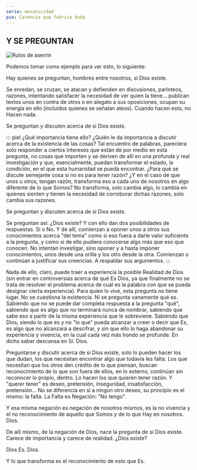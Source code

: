 ```yaml
---
serie: mecanicidad
pie: Carencia que fabrica duda
---
```


## Y SE PREGUNTAN

![Rulos de aserrín](/foto/10454365_10204948038642162_5073341612204729535_o.webp)

Podemos tomar como ejemplo para ver esto, lo siguiente:

Hay quienes se preguntan, hombres entre nosotros, si Dios existe.

Se enredan, se cruzan, se atacan y defienden en discusiones, parloteos, razones, intentando satisfacer la necesidad de ver quien la tiene… publican textos unos en contra de otros o en alegato a sus oposiciones, ocupan su energía en ello (incluidos quienes se señalan ateos). Cuando hacen esto, no Hacen nada.

Se preguntan y discuten acerca de si Dios existe.

::: piel
¿Qué importancia tiene ello? ¿Quién le da importancia a discutir acerca de la existencia de las cosas? Tal encuentro de palabras, pareciera solo responder a ciertos intereses que están de por medio en esta pregunta, no cosas que importen y se deriven de allí en una profunda y real investigación y que, esencialmente, puedan transformar el estado, la condición, en el que esta humanidad se pueda encontrar. ¿Para qué se discute semejante cosa si no es para tener razón? ¿Y en el caso de que unos u otros, tengan razón, transforma eso a cada uno de nosotros en algo diferente de lo que Somos? No transforma, solo cambia algo, lo cambia en quienes sienten y tienen la necesidad de corroborar dichas razones, solo cambia sus razones.

Se preguntan y discuten acerca de si Dios existe.

Se preguntan así: ¿Dios existe? Y con ello dan dos posibilidades de respuestas. Si o No. Y de allí, comienzan a oponer unos a otros sus conocimientos acerca "del tema" como si eso fuera a darle valor suficiente a la pregunta, y como si de ello pudiera conocerse algo más que eso que conocen. No intentan investigar, sino oponer y a hasta imponer conocimientos, unos desde una orilla y los otro desde la otra. Comienzan o continúan a justificar sus creencias. A respaldar sus argumentos.
:::

Nada de ello, claro, puede traer a experiencia la posible Realidad de Dios (sin entrar en controversias acerca de qué Es Dios, ya que finalmente no se trata de resolver el problema acerca de cuál es la palabra con que se pueda designar cierta experiencia). Para quien lo vive, esta pregunta no tiene lugar. No se cuestiona la existencia. Ni se pregunta vanamente qué es. Sabiendo que no se puede dar completa respuesta a la pregunta "qué", sabiendo que es algo que no terminará nunca de nombrar, sabiendo que sabe eso a partir de la misma experiencia que le sobreviene. Sabiendo que Dios, siendo lo que es y no "lo que" pueda alcanzar a creer o decir que Es, es algo que no alcanzará a descifrar, y sin que ello lo haga abandonar su experiencia y vivencia, en la cual cada vez más hondo se profunde. En dicho saber descansa en Sí. Dios.

Preguntarse y discutir acerca de si Dios existe, solo lo pueden hacer los que dudan, los que necesitan encontrar algo que todavía les falta. Los que necesitan que los otros den crédito de lo que piensan, buscan reconocimiento de lo que son fuera de ellos, en lo externo, continúan sin reconocer lo propio, dentro. Lo hacen los que quieren tener razón. Y "querer tener" es deseo, pretensión, inseguridad, insatisfacción, pretensión… No se diferencia en sí a ningún otro deseo, su principio es el mismo: la falta. La Falta es Negación: "No tengo".

Y esa misma negación es negación de nosotros mismos, es la no vivencia y el no reconocimiento de aquello que Somos y de lo que Hay en nosotros. Dios.

De allí mismo, de la negación de Dios, nace la pregunta de si Dios existe. Carece de importancia y carece de realidad. ¿Dios existe?

Dios Es. Dios.

Y lo que transforma es el reconocimiento de esto que Es.

